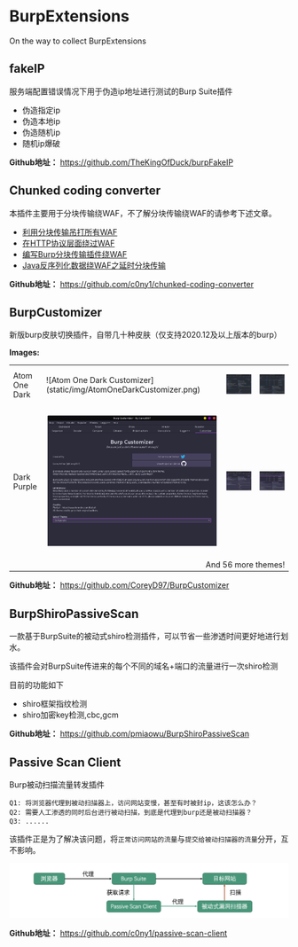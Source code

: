 # BurpExtensions
On the way to collect BurpExtensions

## fakeIP

服务端配置错误情况下用于伪造ip地址进行测试的Burp Suite插件

- 伪造指定ip
- 伪造本地ip
- 伪造随机ip
- 随机ip爆破

**Github地址：** https://github.com/TheKingOfDuck/burpFakeIP



## Chunked coding converter

本插件主要用于分块传输绕WAF，不了解分块传输绕WAF的请参考下述文章。

- [利用分块传输吊打所有WAF](https://www.anquanke.com/post/id/169738)
- [在HTTP协议层面绕过WAF](https://www.freebuf.com/news/193659.html)
- [编写Burp分块传输插件绕WAF](https://mp.weixin.qq.com/s?__biz=Mzg3NjA4MTQ1NQ==&mid=2247483787&idx=1&sn=54c33727696f8ee6d67f997acc11ab89&chksm=cf36f9cbf84170dd7da9b48b3365fb05d7ccec6bdeff480d0c38962f712e400a40b2b38dc467&token=360242838&lang=zh_CN#rd)
- [Java反序列化数据绕WAF之延时分块传输](https://gv7.me/articles/2021/java-deserialized-data-bypasses-waf-through-sleep-chunked/)

**Github地址：** https://github.com/c0ny1/chunked-coding-converter



## BurpCustomizer

新版burp皮肤切换插件，自带几十种皮肤（仅支持2020.12及以上版本的burp）

**Images:**

<table>
<tr><td>Atom One Dark</td>
<td>
![Atom One Dark Customizer](static/img/AtomOneDarkCustomizer.png)
</td>
<td>

![Atom One Dark Repeater](static/img/AtomOneDarkRepeater.png)
</td>
<td>

![Atom One Dark Logger](static/img/AtomOneDarkLogger.png)
</td></tr>
<tr><td>Dark Purple</td>
<td>

![Dark Purple Customizer](static/img/DarkPurpleCustomizer.png)
</td>
<td>

![Dark Purple Repeater](static/img/DarkPurpleRepeater.png)
</td>
<td>

![Dark Purple Logger](static/img/DarkPurpleLogger.png)
</td></tr>
<tr>
<td colspan="4" align="right">And 56 more themes!</td>
</tr>
</table>

**Github地址：** https://github.com/CoreyD97/BurpCustomizer



## BurpShiroPassiveScan

一款基于BurpSuite的被动式shiro检测插件，可以节省一些渗透时间更好地进行划水。

该插件会对BurpSuite传进来的每个不同的域名+端口的流量进行一次shiro检测

目前的功能如下

- shiro框架指纹检测
- shiro加密key检测,cbc,gcm

**Github地址：** https://github.com/pmiaowu/BurpShiroPassiveScan



## Passive Scan Client

Burp被动扫描流量转发插件

```
Q1: 将浏览器代理到被动扫描器上，访问网站变慢，甚至有时被封ip，这该怎么办？
Q2: 需要人工渗透的同时后台进行被动扫描，到底是代理到burp还是被动扫描器？
Q3: ......
```

该插件正是为了解决该问题，将`正常访问网站的流量`与`提交给被动扫描器的流量`分开，互不影响。

![流程图](static/img/Passive-scan-client.png)

**Github地址：** https://github.com/c0ny1/passive-scan-client